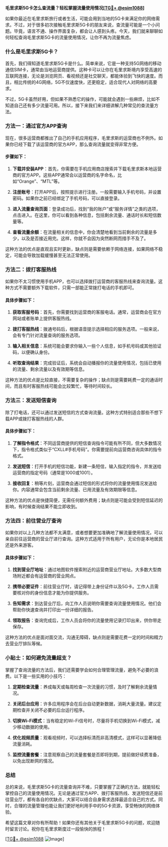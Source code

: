 **毛里求斯5G卡怎么查流量？轻松掌握流量使用情况[[TG💪+ @esim1088](https://t.me/s/esim1088)]**

如果你最近在毛里求斯旅行或者生活，可能会用到当地的5G卡来满足你的网络需求。不过，对于很多初次接触毛里求斯5G卡的朋友来说，查流量可能是一个小问题。毕竟，语言不通、操作界面复杂，都会让人感到头疼。今天，我们就来聊聊如何轻松查询毛里求斯5G卡的流量使用情况，让你不再为流量焦虑。

### 什么是毛里求斯5G卡？

首先，我们得知道毛里求斯5G卡是什么。简单来说，它是一种支持5G网络的移动通信SIM卡，通常由当地运营商提供。这种卡可以让你在毛里求斯境内享受高速的互联网连接，无论是浏览网页、看视频还是社交聊天，都能体验到飞快的速度。而且，相比传统的4G网络，5G不仅速度快，还更稳定，适合现代人对网络的高要求。

不过，5G卡虽然好用，但如果不熟悉它的操作，可能就会遇到一些麻烦，比如不知道自己还有多少流量可用。所以，接下来我们来详细讲解几种常见的查流量方法。

### 方法一：通过官方APP查询

现在，很多运营商都推出了自己的手机应用程序，毛里求斯的运营商也不例外。如果你已经下载了该运营商的官方APP，那么查询流量就变得非常方便。

#### 步骤如下：

1. **下载并安装APP**：首先，你需要在手机应用商店搜索并下载毛里求斯本地运营商的官方APP。这些APP通常会以运营商的名字命名，比如“Orange”、“MTL”等。

2. **注册账号**：打开APP后，按照提示进行注册。一般需要输入手机号码，并设置密码。如果你之前已经绑定了手机号码，可以直接登录。

3. **进入流量查询页面**：登录成功后，找到“我的账户”或“服务详情”之类的选项，点击进入。在这里，你可以看到各种信息，包括剩余流量、通话时长和短信数量等。

4. **查看流量余额**：在流量相关的信息中，你会清楚地看到当前剩余的流量是多少，以及是否接近用完。这样，你就不会因为突然断网而措手不及了。

这种方法的优点是直观且实时更新，缺点则是需要依赖于网络连接，如果网络不稳定，可能会导致加载缓慢甚至无法正常使用。

### 方法二：拨打客服热线

如果你不太习惯使用手机APP，也可以选择拨打运营商的客服热线来查询流量。这种方式不需要额外下载软件，只需一部能正常拨打电话的手机即可。

#### 具体步骤如下：

1. **获取客服号码**：首先，你需要找到运营商的客服电话。通常，运营商会在官方网站或者账单上提供客服热线。

2. **拨打客服热线**：拨通号码后，根据语音提示选择相应的服务选项。一般来说，会有专门针对流量查询的服务选项。

3. **输入相关信息**：系统可能会要求你输入一些个人信息，如手机号码或其他验证码，以便确认身份。

4. **听取查询结果**：完成验证后，系统会自动播报你的流量使用情况，包括已使用的流量、剩余流量以及有效期等信息。

这种方法的优点是比较直接，不需要复杂的操作；缺点则是需要耗费一定的通话时间，而且有时客服热线可能会比较繁忙，等待时间较长。

### 方法三：发送短信查询

除了打电话，还可以通过发送短信的方式查询流量。这种方式特别适合那些不想下载APP或拨打客服热线的人群。

#### 具体步骤如下：

1. **了解指令格式**：不同运营商提供的短信查询指令可能有所不同，但大多数情况下，指令格式类似于“CXLL#手机号码”。你需要提前向运营商咨询具体的指令格式。

2. **发送短信**：打开手机的短信功能，新建一条短信，输入指定的指令，并发送给运营商的指定号码（通常是1000或1001）。

3. **接收回复**：稍等片刻，运营商会通过短信的形式将你的流量使用情况发送给你。内容通常会包含当前剩余流量、已用流量及有效期限等信息。

这种方法的优点是快捷简便，无需任何额外费用；缺点则是可能会受到短信延迟的影响，有时候查询结果不能立即收到。

### 方法四：前往营业厅查询

如果你对以上几种方法都不太满意，或者想要更加准确地了解流量使用情况，可以亲自前往运营商的营业厅进行查询。这种方式适用于所有用户，无论你是本地居民还是外来游客。

#### 具体步骤如下：

1. **找到营业厅地址**：通过地图软件搜索附近的运营商营业厅地址。大多数大型商场附近都会有运营商的营业网点。

2. **携带必要证件**：前往营业厅时，请记得带上身份证件以及5G卡。工作人员需要核对你的身份信息才能为你提供服务。

3. **告知需求**：到达营业厅后，向工作人员说明你需要查询流量使用情况。他们会帮助你快速查询并打印出一份详细的报告。

4. **领取报告**：查询完成后，工作人员会将你的流量使用记录打印出来，供你带走保存。

这种方法的优点是面对面交流，沟通无障碍，缺点则是需要花费一定的时间和精力去营业厅排队等候。

### 小贴士：如何避免流量超支？

掌握了查询流量的方法后，我们还需要学会如何合理管理流量，避免不必要的浪费。以下是一些实用的小技巧：

1. **定期检查流量**：养成每天或每周检查一次流量的习惯，及时了解剩余流量情况。

2. **关闭后台应用**：许多应用程序会在后台自动更新数据，消耗大量流量。建议定期检查并关闭不必要的后台运行程序。

3. **切换Wi-Fi模式**：当有稳定的Wi-Fi信号时，尽量将手机切换到Wi-Fi模式，减少移动数据的使用。

4. **优化视频质量**：观看视频时，可以选择标清而非高清模式，这样可以显著降低流量消耗。

5. **监控流量套餐**：注意观察自己的流量套餐是否即将到期，提前做好续费准备，以免出现断网的情况。

### 总结

总的来说，毛里求斯5G卡的流量查询并不难，只要掌握了正确的方法，就能轻松掌控自己的流量使用情况。无论是通过官方APP、拨打客服热线、发送短信还是前往营业厅，都有各自的优缺点，大家可以结合自身需求选择最适合自己的方式。同时，合理的流量管理也能让我们更好地利用手中的5G卡资源，享受畅快的网络体验。

希望这篇文章对你有所帮助！如果你还有其他关于毛里求斯5G卡的问题，欢迎随时留言讨论。祝你在毛里求斯度过一段愉快的旅程！

[[TG💪+ @esim1088](https://t.me/s/esim1088) ![Image](https://i.postimg.cc/4NQfJmqS/Snipaste-2025-05-13-00-14-12.png)]